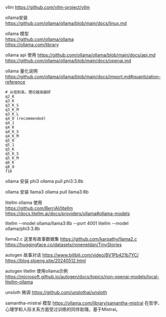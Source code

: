 vllm
https://github.com/vllm-project/vllm


ollama安装  
https://github.com/ollama/ollama/blob/main/docs/linux.md

ollama 模型  
https://github.com/ollama/ollama  
https://ollama.com/library

ollama api 使用
https://github.com/ollama/ollama/blob/main/docs/api.md
https://github.com/ollama/ollama/blob/main/docs/openai.md


ollama 量化说明
https://github.com/ollama/ollama/blob/main/docs/import.md#quantization-reference
```
# 从低到高，理论越高越好
q2_K
q3_K
q3_K_S
q3_K_M
q3_K_L
q4_0 (recommended)
q4_1
q4_K
q4_K_S
q4_K_M
q5_0
q5_1
q5_K
q5_K_S
q5_K_M
q6_K
q8_0
f16
```


ollama 安装 phi3
ollama pull phi3:3.8b

ollama 安装 llama3
ollama pull llama3:8b


litellm ollama 使用  
https://github.com/BerriAI/litellm
https://docs.litellm.ai/docs/providers/ollama#ollama-models


litellm --model ollama/llama3:8b --port 4001
litellm --model ollama/phi3:3.8b


llama2.c 这里有故事数据集
https://github.com/karpathy/llama2.c
https://huggingface.co/datasets/roneneldan/TinyStories



autogen 故事对话
https://www.bilibili.com/video/BV1Pb421b7YC/
https://blog.stoeng.site/20240512.html


autogen litellm 使用ollama示例  
https://microsoft.github.io/autogen/docs/topics/non-openai-models/local-litellm-ollama


unsloth 微调
https://github.com/unslothai/unsloth


samantha-mistral 模型
https://ollama.com/library/samantha-mistral
在哲学、心理学和人际关系方面受过训练的同伴助理。基于Mistral。
